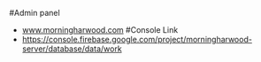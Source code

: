 #Admin panel
- www.morningharwood.com
#Console Link
- https://console.firebase.google.com/project/morningharwood-server/database/data/work
